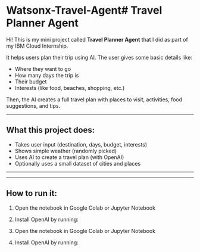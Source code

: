 # Watsonx-Travel-Agent# Travel Planner Agent

Hi! This is my mini project called **Travel Planner Agent** that I did as part of my IBM Cloud Internship.

It helps users plan their trip using AI. The user gives some basic details like:
- Where they want to go
- How many days the trip is
- Their budget
- Interests (like food, beaches, shopping, etc.)

Then, the AI creates a full travel plan with places to visit, activities, food suggestions, and tips.

---

## What this project does:

- Takes user input (destination, days, budget, interests)
- Shows simple weather (randomly picked)
- Uses AI to create a travel plan (with OpenAI)
- Optionally uses a small dataset of cities and places

---
---

## How to run it:
1. Open the notebook in Google Colab or Jupyter Notebook
2. Install OpenAI by running:

1. Open the notebook in Google Colab or Jupyter Notebook
2. Install OpenAI by running:
